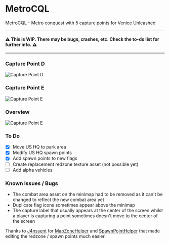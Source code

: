 # MetroCQL
 MetroCQL - Metro conquest with 5 capture points for Venice Unleashed
 
----

 #### ⚠️ This is WIP. There may be bugs, crashes, etc. Check the to-do list for further info. ⚠️

----

### Capture Point D
![Capture Point D](https://i.imgur.com/KJlrfml.jpg)

### Capture Point E
![Capture Point E](https://i.imgur.com/WkUbk55.jpg)

### Overview
![Capture Point E](https://i.imgur.com/Pw5wFTI.jpg)

### To Do
- [x] Move US HQ to park area
- [x] Modify US HQ spawn points
- [x] Add spawn points to new flags
- [ ] Create replacement redzone texture asset (not possible yet)
- [ ] Add alpha vehicles

### Known Issues / Bugs
* The combat area asset on the minimap had to be removed as it can't be changed to reflect the new combat area yet
* Duplicate flag icons sometimes appear above the minimap
* The capture label that usually appears at the center of the screen whilst a player is capturing a point sometimes doesn't move to the center of the screen

Thanks to [J4nssent](https://github.com/J4nssent) for [MapZoneHelper](https://github.com/J4nssent/VU-Mods/tree/master/MapZoneHelper) and [SpawnPointHelper](https://github.com/J4nssent/VU-Mods/tree/master/SpawnPointHelper) that made editing the redzone / spawn points much easier.